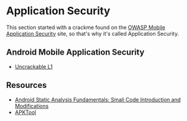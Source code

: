 # Application Security

This section started with a crackme found on the [OWASP Mobile Application Security](https://mas.owasp.org/crackmes/) site, so that's why it's called Application Security.

## Android Mobile Application Security

* [Uncrackable L1](owasp-mas-uncrackable-01.md)


## Resources

* [Android Static Analysis Fundamentals: Smali Code Introduction and Modifications](https://medium.com/@justmobilesec/android-static-analysis-fundamentals-smali-code-introduction-and-modifications-da266f7dff8f)
* [APKTool](https://apktool.org/)
